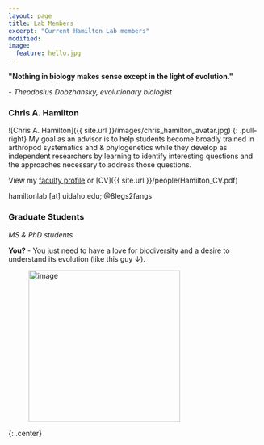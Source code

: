 ```yaml
---
layout: page
title: Lab Members
excerpt: "Current Hamilton Lab members"
modified: 
image:
  feature: hello.jpg
---
```


**"Nothing in biology makes sense except in the light of evolution."**

*- Theodosius Dobzhansky, evolutionary biologist*


### Chris A. Hamilton
![Chris A. Hamilton]({{ site.url }}/images/chris_hamilton_avatar.jpg)
{: .pull-right}
My goal as an advisor is to help students become broadly trained in arthropod systematics and & phylogenetics while they develop as independent researchers by learning to identify interesting questions and the approaches necessary to address those questions.

View my [faculty profile](https://www.uidaho.edu/cals/entomology-plant-pathology-and-nematology/our-people/chris-hamilton) or [CV]({{ site.url }}/people/Hamilton_CV.pdf)

hamiltonlab [at] uidaho.edu; @8legs2fangs


### Graduate Students
*MS & PhD students*

**You?** - You just need to have a love for biodiversity and a desire to understand its evolution (like this guy ↓).

<figure>
	<a href="{{ site.url }}/images/young_Chris.jpg"><img src="{{ site.url }}/images/young_Chris.jpg" alt="image" width="300" height=""> </a>
</figure>
{: .center}